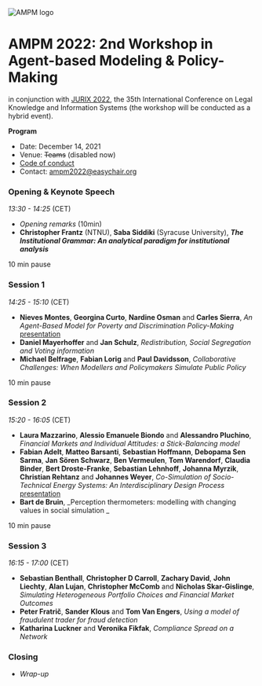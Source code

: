 <img src="https://polder.center/wp-content/uploads/2021/10/AMPM-2021.png" alt="AMPM logo">

# AMPM 2022: 2nd Workshop in Agent-based Modeling & Policy-Making 
in conjunction with [JURIX 2022](https://jurix2022.rechtsinformatik.saarland/), the 35th International Conference on Legal Knowledge and Information Systems (the workshop will be conducted as a hybrid event).

**Program** 

- Date: December 14, 2021 
- Venue: ~~Teams~~ (disabled now)
- [Code of conduct](https://github.com/ampmresearch/ampmresearch.github.io/blob/main/code_of_conduct.md)
- Contact: [ampm2022@easychair.org](mailto:ampm2022@easychair.org) 

### Opening & Keynote Speech

*13:30 - 14:25* (CET)

- *Opening remarks* (10min)
- **Christopher Frantz** (NTNU), **Saba Siddiki** (Syracuse University), **_The Institutional Grammar: An analytical paradigm for institutional analysis_** 

10 min pause

### Session 1 

*14:25 - 15:10* (CET)

- **Nieves Montes**, **Georgina Curto**, **Nardine Osman** and **Carles Sierra**, _An Agent-Based Model for Poverty and Discrimination Policy-Making_ [presentation](presentations/22_1_NMontes.pdf) 
- **Daniel Mayerhoffer** and **Jan Schulz**, _Redistribution, Social Segregation and Voting information_
- **Michael Belfrage**, **Fabian Lorig** and **Paul Davidsson**, _Collaborative Challenges: When Modellers and Policymakers Simulate Public Policy_

10 min pause

### Session 2 

*15:20 - 16:05* (CET)

- **Laura Mazzarino**, **Alessio Emanuele Biondo** and **Alessandro Pluchino**, _Financial Markets and Individual Attitudes: a Stick-Balancing model_
- **Fabian Adelt**, **Matteo Barsanti**, **Sebastian Hoffmann**, **Debopama Sen Sarma**, **Jan Sören Schwarz**, **Ben Vermeulen**, **Tom Warendorf**, **Claudia Binder**, **Bert Droste-Franke**, **Sebastian Lehnhoff**, **Johanna Myrzik**, **Christian Rehtanz** and **Johannes Weyer**, _Co-Simulation of Socio-Technical Energy Systems: An Interdisciplinary Design Process_ [presentation](presentations/22_5_FAdelt.pdf) 
- **Bart de Bruin**, _Perception thermometers: modelling with changing values in social simulation _   

10 min pause

### Session 3 

*16:15 - 17:00* (CET)

- **Sebastian Benthall**, **Christopher D Carroll**, **Zachary David**, **John Liechty**, **Alan Lujan**, **Christopher McComb** and **Nicholas Skar-Gislinge**, _Simulating Heterogeneous Portfolio Choices and Financial Market Outcomes_        
- **Peter Fratrič**, **Sander Klous** and **Tom Van Engers**, _Using a model of fraudulent trader for fraud detection_    
- **Katharina Luckner** and **Veronika Fikfak**, _Compliance Spread on a Network_

### Closing

- *Wrap-up*
